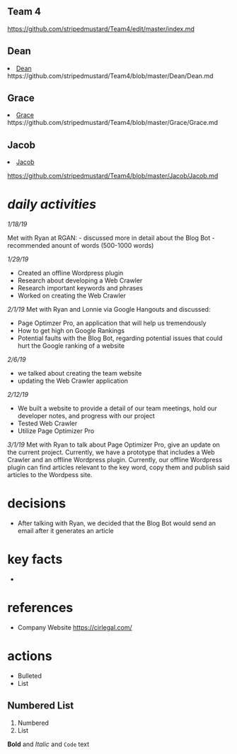 ## Team 4
https://github.com/stripedmustard/Team4/edit/master/index.md

## Dean
<!DOCTYPE html>
<html>
<body>
  <li><a href="dean">Dean</a></li>  
	</body>
	</html>
	  https://github.com/stripedmustard/Team4/blob/master/Dean/Dean.md
	
## Grace
<html>
<body>
	<li><a href="#grace">Grace</a></li>
	
</body>
</html>
https://github.com/stripedmustard/Team4/blob/master/Grace/Grace.md

## Jacob
<html>
<body>
	<li><a href="#jacob">Jacob</a></li>
 
</body>
</html>

https://github.com/stripedmustard/Team4/blob/master/Jacob/Jacob.md

# _daily activities_
_1/18/19_
<p>
Met with Ryan at RGAN:
- discussed more in detail about the Blog Bot
- recommended anount of words (500-1000 words)
	

_1/29/19_
- Created an offline Wordpress plugin
- Research about developing a Web Crawler
- Research important keywords and phrases 
- Worked on creating the Web Crawler

_2/1/19_
Met with Ryan and Lonnie via Google Hangouts and discussed:
- Page Optimzer Pro, an application that will help us tremendously
- How to get high on Google Rankings
- Potential faults with the Blog Bot, regarding potential issues that could hurt the Google ranking of a website

_2/6/19_
- we talked about creating the team website
- updating the Web Crawler application
<p>
	
_2/12/19_
- We built a website to provide a detail of our team meetings, hold our developer notes, and progress with our project
- Tested Web Crawler
- Utilize Page Optimizer Pro
<p>


_3/1/19_
Met with Ryan to talk about Page Optimizer Pro, give an update on the current project. Currently, we have a prototype that includes a Web Crawler and an offline Wordpress plugin. Currently, our offline Wordpress plugin can find articles relevant to the key word, copy them and publish said articles to the Wordpess site. 






# decisions
- After talking with Ryan, we decided that the Blog Bot would send an email after it generates an article
# key facts
- 

# references
- Company Website https://cirlegal.com/

# actions



- Bulleted
- List


## Numbered List
1. Numbered
2. List




**Bold** and _Italic_ and `Code` text
